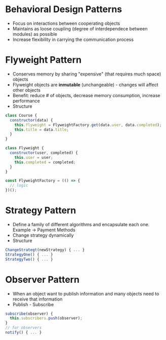 # Behavioral Design Patterns
* Focus on interactions between cooperating objects
* Maintains as loose coupling (degree of interdependece between modules) as possible
* Increase flexibility in carrying the communication process

# Flyweight Pattern
* Conserves memory by sharing "expensive" (that requires much space) objects
* Flyweight objects are **inmutable** (unchangeable) - changes will affect other objects
* Benefit: reduce # of objects, decrease memory consumption, increase performance
* Structure
```javascript
class Course {
  constructor(data) {
    this.flyweight = FlyweightFactory.get(data.user, data.completed);
    this.title = data.title;
  }
}

class Flyweight {
  constructor(user, completed) {
    this.user = user;
    this.completed = completed;
  }
}

const FlyweightFactory = (() => {
  // logic
})();
```

# Strategy Pattern
* Define a family of different algorithms and encapsulate each one. Example -> Payment Methods
* Change strategy dynamically
* Structure
```javascript
ChangeStrategt(newStrategy) { ... }
StrategyOne() { ... }
StrategyTwo() { ... }
```

# Observer Pattern
* When an object want to publish information and many objects need to receive that information
* Publish - Subscribe
```javascript
subscribe(observer) {
  this.subscribers.push(observer);
}
// for observers
notify() { ... }
```